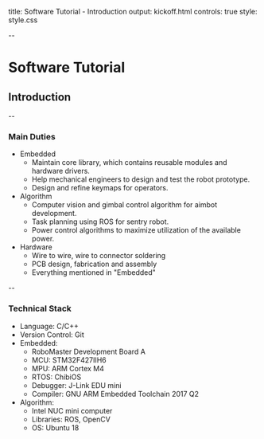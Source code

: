 title: Software Tutorial - Introduction
output: kickoff.html
controls: true
style: style.css

--

# Software Tutorial

## Introduction

--

### Main Duties

* Embedded
    * Maintain core library, which contains reusable modules and hardware drivers.
    * Help mechanical engineers to design and test the robot prototype.
    * Design and refine keymaps for operators.
* Algorithm
    * Computer vision and gimbal control algorithm for aimbot development.
    * Task planning using ROS for sentry robot.
    * Power control algorithms to maximize utilization of the available power.
* Hardware
    * Wire to wire, wire to connector soldering
    * PCB design, fabrication and assembly
    * Everything mentioned in "Embedded"

--

### Technical Stack

* Language: C/C++
* Version Control: Git
* Embedded:
  * RoboMaster Development Board A
  * MCU: STM32F427IIH6
  * MPU: ARM Cortex M4
  * RTOS: ChibiOS
  * Debugger: J-Link EDU mini
  * Compiler: GNU ARM Embedded Toolchain 2017 Q2
* Algorithm:
  * Intel NUC mini computer
  * Libraries: ROS, OpenCV
  * OS: Ubuntu 18


